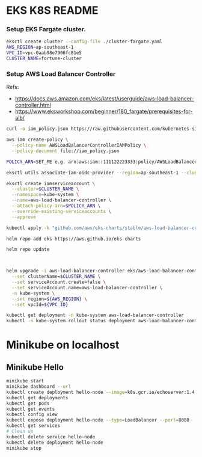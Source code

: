 # EKS K8S README

### Setup EKS Fargate cluster.

```bash
eksctl create cluster --config-file ./cluster-fargate.yaml
AWS_REGION=ap-southeast-1
VPC_ID=vpc-0aab98e7906fc81e5
CLUSTER_NAME=fortune-cluster
```

### Setup AWS Load Balancer Controller

Refs:

* https://docs.aws.amazon.com/eks/latest/userguide/aws-load-balancer-controller.html
* https://www.eksworkshop.com/beginner/180_fargate/prerequisites-for-alb/

```bash
curl -o iam_policy.json https://raw.githubusercontent.com/kubernetes-sigs/aws-load-balancer-controller/v2.2.0/docs/install/iam_policy.json

aws iam create-policy \
  --policy-name AWSLoadBalancerControllerIAMPolicy \
  --policy-document file://iam_policy.json

POLICY_ARN=SET_ME e.g. arn:aws:iam::111122223333:policy/AWSLoadBalancerControllerIAMPolicy

eksctl utils associate-iam-oidc-provider --region=ap-southeast-1 --cluster=$CLUSTER_NAME --approve

eksctl create iamserviceaccount \
  --cluster=$CLUSTER_NAME \
  --namespace=kube-system \
  --name=aws-load-balancer-controller \
  --attach-policy-arn=$POLICY_ARN \
  --override-existing-serviceaccounts \
  --approve

kubectl apply -k "github.com/aws/eks-charts/stable/aws-load-balancer-controller/crds?ref=master"

helm repo add eks https://aws.github.io/eks-charts

helm repo update



helm upgrade -i aws-load-balancer-controller eks/aws-load-balancer-controller \
  --set clusterName=$CLUSTER_NAME \
  --set serviceAccount.create=false \
  --set serviceAccount.name=aws-load-balancer-controller \
  -n kube-system \
  --set region=${AWS_REGION} \
  --set vpcId=${VPC_ID}

kubectl get deployment -n kube-system aws-load-balancer-controller
kubectl -n kube-system rollout status deployment aws-load-balancer-controller
```

# Minikube on localhost

## Minikube Hello

```bash
minikube start
minikube dashboard --url
kubectl create deployment hello-node --image=k8s.gcr.io/echoserver:1.4
kubectl get deployments
kubectl get pods
kubectl get events
kubectl config view
kubectl expose deployment hello-node --type=LoadBalancer --port=8080
kubectl get services
# Clean up
kubectl delete service hello-node
kubectl delete deployment hello-node
minikube stop
```